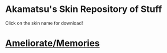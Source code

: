 # Akamatsu's Skin Repository of Stuff

Click on the skin name for download!

# [Ameliorate/Memories](https://www.dropbox.com/s/a2n5mdyqfrt6v4t/-%20%20%20%20Memories.osk?dl=0)
